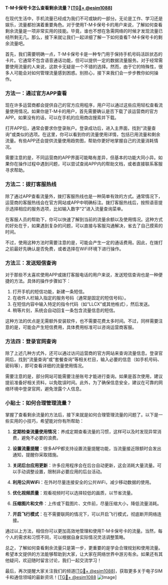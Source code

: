 **T-M卡保号卡怎么查看剩余流量？[[TG💪+ @esim1088](https://t.me/s/esim1088)]**

在现代生活中，手机流量已经成为我们不可或缺的一部分。无论是工作、学习还是娱乐，流量都扮演着重要角色。对于使用T-M卡保号卡的用户来说，了解如何查看剩余流量是一项非常实用的技能。毕竟，谁也不想在急需网络的时候才发现流量已经所剩无几。那么，接下来就让我们一起详细了解一下如何查看T-M卡保号卡的剩余流量吧。

首先，我们需要明确一点，T-M卡保号卡是一种专门用于保持手机号码活跃状态的卡片。它通常不包含语音通话功能，但可以提供一定的数据流量服务。对于经常需要使用流量的人来说，这款卡无疑是一个不错的选择。然而，由于它的特殊性，很多人可能会对如何管理流量感到困惑。别担心，接下来我们会一步步教你如何操作。

### 方法一：通过官方APP查看

现在许多运营商都会提供自己的官方应用程序，用户可以通过这些应用轻松查看流量使用情况。如果你是T-M卡的用户，首先需要确认是否下载了该运营商的官方APP。如果没有的话，可以在手机的应用商店搜索并下载。

打开APP后，通常会要求你登录账户。登录成功后，进入主界面，找到“流量查询”或类似的选项。在这里，你可以看到你的流量使用详情，包括已用流量和剩余流量。有些APP还会提供流量使用趋势图，帮助你更好地掌握自己的流量消耗情况。

需要注意的是，不同运营商的APP界面可能略有差异，但基本的功能大同小异。如果你在操作过程中遇到问题，可以尝试查阅APP内的帮助文档，或者直接联系客服寻求帮助。

### 方法二：拨打客服热线

除了通过APP查看流量外，拨打客服热线也是一种简单有效的方式。通常情况下，运营商的客服热线会在官方网站或APP中明确标注。拨打客服热线后，按照语音提示选择相应的服务选项，比如输入数字“2”进入流量查询菜单。

在客服人员的帮助下，你可以快速了解到当前的流量余额以及使用情况。这种方式的好处在于，如果遇到复杂的问题，可以直接与客服沟通解决，省去了自己摸索的时间。

不过，使用这种方法时需要注意的是，可能会产生一定的通话费用。因此，在拨打之前最好先确认是否免费，或者选择在WiFi环境下进行操作。

### 方法三：发送短信查询

对于那些不太喜欢使用APP或拨打客服电话的用户来说，发送短信查询也是一种便捷的方法。具体的操作步骤如下：

1. 打开手机的短信功能，新建一条短信。
2. 在收件人栏输入指定的服务号码（通常是固定的短信号码）。
3. 在短信内容中输入特定的指令代码（如“LLCX”或其他格式），然后发送。
4. 稍等片刻，系统会自动回复一条包含流量信息的短信。

这种方法的优点是无需额外安装软件，也不需要花费太多时间。不过，同样需要注意的是，可能会产生短信费用，具体费用标准可以咨询运营商客服。

### 方法四：登录官网查询

除了上述几种方式外，还可以通过访问运营商的官方网站来查询流量信息。登录官网后，找到“流量查询”或“套餐查询”等相关栏目，输入必要的信息（如手机号码、密码等），即可查看详细的流量使用情况。

需要注意的是，部分网站可能需要注册账号才能进行查询。如果是首次使用，建议提前准备好相关资料，以免耽误时间。此外，为了确保信息安全，建议在可靠的网络环境中登录官网，避免泄露个人信息。

### 小贴士：如何合理管理流量？

掌握了查看剩余流量的方法后，接下来就是如何合理管理流量的问题了。以下是一些实用的小技巧，希望能对你有所帮助：

1. **定期检查流量使用情况**：养成定期查看流量的习惯，这样可以及时发现异常消费，避免不必要的浪费。
   
2. **设置流量提醒**：很多APP都支持设置流量提醒功能，当流量接近限额时会发出通知，提醒你采取措施。

3. **关闭后台应用更新**：许多应用程序会在后台自动更新，这会消耗大量流量。可以手动调整设置，限制非必要应用的后台活动。

4. **利用公共WiFi**：在外时尽量连接安全的公共WiFi，减少移动数据的使用。

5. **优化视频质量**：观看视频时可以选择较低的画质，以节省流量。

6. **压缩图片和文件**：上传或下载图片、文件前，尽量压缩大小，降低流量消耗。

7. **开启飞行模式**：在不需要联网的情况下，可以开启飞行模式，彻底断开网络连接。

通过以上方法，相信你可以更加高效地管理和使用T-M卡保号卡的流量。当然，每个人的需求和习惯不同，可以根据自身实际情况灵活调整策略。

总之，了解如何查看剩余流量只是第一步，更重要的是学会合理规划和使用流量。希望本文提供的方法能够帮助到大家，让大家在网络世界中游刃有余。如果还有其他疑问，欢迎随时留言讨论，我们一起交流学习！

最后，再次提醒大家关注我们的频道[[TG💪+ @esim1088](https://t.me/s/esim1088)]，获取更多关于电子SIM卡和通信领域的最新资讯！[[TG💪+ @esim1088](https://t.me/s/esim1088) ![Image](https://i.postimg.cc/4NQfJmqS/Snipaste-2025-05-13-00-14-12.png)]